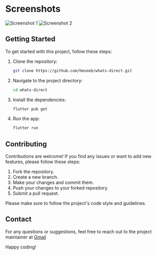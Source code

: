 # Screenshots

![Screenshot 1](https://i.ibb.co/5Bmnhmb/SCR-20230708-tyru.png)
![Screenshot 2](https://i.ibb.co/3rLP1xF/SCR-20230708-ubdb.png)

## Getting Started

To get started with this project, follow these steps:

1. Clone the repository:
    ```bash
    git clone https://github.com/hmseeb/whats-direct.git
    ```

2. Navigate to the project directory:
    ```bash
    cd whats-direct
    ```

3. Install the dependencies:
    ```bash
    flutter pub get
    ```

4. Run the app:
    ```bash
    flutter run
    ```

## Contributing

Contributions are welcome! If you find any issues or want to add new features, please follow these steps:

1. Fork the repository.
2. Create a new branch.
3. Make your changes and commit them.
4. Push your changes to your forked repository.
5. Submit a pull request.

Please make sure to follow the project's code style and guidelines.

## Contact

For any questions or suggestions, feel free to reach out to the project maintainer at [Gmail](mailto:hsbazr@gmail.com)

Happy coding!